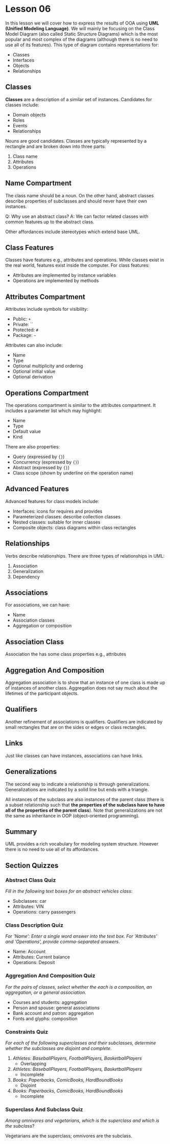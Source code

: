 # Lesson 06

In this lesson we will cover how to express the results of OOA using **UML (Unified Modeling Language)**. We will mainly be focusing on the Class Model Diagram (also called Static Structure Diagrams) which is the most popular and most complex of the diagrams (although there is no need to use all of its features). This type of diagram contains representations for:

- Classes
- Interfaces
- Objects
- Relationships

## Classes

**Classes** are a description of a similar set of instances. Candidates for classes include:

- Domain objects
- Roles
- Events
- Relationships

Nouns are good candidates. Classes are typically represented by a rectangle and are broken down into three parts:

1. Class name
2. Attributes
3. Operations

## Name Compartment

The class name should be a noun. On the other hand, abstract classes describe properties of subclasses and should never have their own instances.

Q: Why use an abstract class? A: We can factor related classes with common features up to the abstract class.

Other affordances include stereotypes which extend base UML.

## Class Features

Classes have features e.g., attributes and operations. While classes exist in the real world, features exist inside the computer. For class features:

- Attributes are implemented by instance variables
- Operations are implemented by methods

## Attributes Compartment

Attributes include symbols for visibility:

- Public: `+`
- Private: ``
- Protected: `#`
- Package: `~`

Attributes can also include:

- Name
- Type
- Optional multiplicity and ordering
- Optional initial value
- Optional derivation

## Operations Compartment

The operations compartment is similar to the attributes compartment. It includes a parameter list which may highlight:

- Name
- Type
- Default value
- Kind

There are also properties:

- Query (expressed by `{}`)
- Concurrency (expressed by `{}`)
- Abstract (expressed by `{}`)
- Class scope (shown by underline on the operation name)

## Advanced Features

Advanced features for class models include:

- Interfaces: icons for requires and provides
- Parameterized classes: describe collection classes
- Nested classes: suitable for inner classes
- Composite objects: class diagrams within class rectangles

## Relationships

Verbs describe relationships. There are three types of relationships in UML:

1. Association
2. Generalization
3. Dependency

## Associations

For associations, we can have:

- Name
- Association classes
- Aggregation or composition

## Association Class

Association the has some class properties e.g., attributes

## Aggregation And Composition

Aggregation association is to show that an instance of one class is made up of instances of another class. Aggregation does not say much about the lifetimes of the participant objects.

## Qualifiers

Another refinement of associations is qualifiers. Qualifiers are indicated by small rectangles that are on the sides or edges or class rectangles.

## Links

Just like classes can have instances, associations can have links.

## Generalizations

The second way to indicate a relationship is through generalizations. Generalizations are indicated by a solid line but ends with a triangle.

All instances of the subclass are also instances of the parent class (there is a subset relationship such that **the properties of the subclass have to have all of the properties of the parent class**). Note that generalizations are not the same as inheritance in OOP (object-oriented programming).

## Summary

UML provides a rich vocabulary for modeling system structure. However there is no need to use all of its affordances.

## Section Quizzes

### Abstract Class Quiz

*Fill in the following text boxes for an abstract vehicles class*:

- Subclasses: car
- Attributes: VIN
- Operations: carry passengers

### Class Description Quiz

*For 'Name': Enter a single word answer into the text box. For 'Attributes' and 'Operations', provide comma-separated answers*.

- Name: Account
- Attributes: Current balance
- Operations: Deposit

### Aggregation And Composition Quiz

*For the pairs of classes, select whether the each is a composition, an aggregation, or a general association*.

- Courses and students: aggregation
- Person and spouse: general associations
- Bank account and patron: aggregation
- Fonts and glyphs: composition

### Constraints Quiz

*For each of the following superclasses and their subclasses, determine whether the subclasses are disjoint and complete*.

1. *Athletes: BaseballPlayers, FootballPlayers, BasketballPlayers*
    - Overlapping
2. *Athletes: BaseballPlayers, FootballPlayers, BasketballPlayers*
    - Incomplete
3. *Books: Paperbacks, ComicBooks, HardBoundBooks*
    - Disjoint
4. *Books: Paperbacks, ComicBooks, HardBoundBooks*
    - Incomplete

### Superclass And Subclass Quiz

*Among omnivores and vegetarians, which is the superclass and which is the subclass*?

Vegetarians are the superclass; omnivores are the subclass.